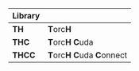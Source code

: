 | Library  |                                    |
|----------|------------------------------------|
| **TH**   | **T**orc**H**                      |
| **THC**  | **T**orc**H** **C**uda             |
| **THCC** | **T**orc**H** **C**uda **C**onnect |
